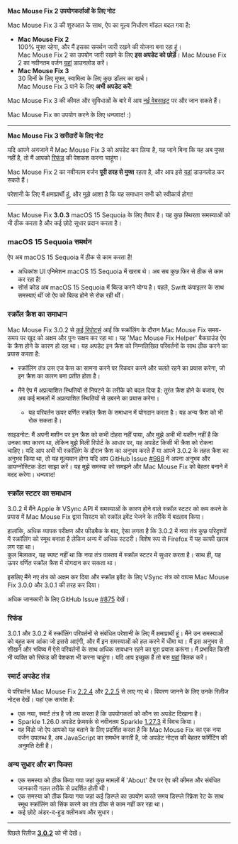 **Mac Mouse Fix 2 उपयोगकर्ताओं के लिए नोट**

Mac Mouse Fix 3 की शुरुआत के साथ, ऐप का मूल्य निर्धारण मॉडल बदल गया है:

- **Mac Mouse Fix 2**\
100% मुफ्त रहेगा, और मैं इसका समर्थन जारी रखने की योजना बना रहा हूं।\
Mac Mouse Fix 2 का उपयोग जारी रखने के लिए **इस अपडेट को छोड़ें**। Mac Mouse Fix 2 का नवीनतम वर्जन [यहां](https://redirect.macmousefix.com/?target=mmf2-latest) डाउनलोड करें।
- **Mac Mouse Fix 3**\
30 दिनों के लिए मुफ्त, स्वामित्व के लिए कुछ डॉलर का खर्च।\
Mac Mouse Fix 3 पाने के लिए **अभी अपडेट करें**!

Mac Mouse Fix 3 की कीमत और सुविधाओं के बारे में आप [नई वेबसाइट](https://macmousefix.com/) पर और जान सकते हैं।

Mac Mouse Fix का उपयोग करने के लिए धन्यवाद! :)

---

**Mac Mouse Fix 3 खरीदारों के लिए नोट**

यदि आपने अनजाने में Mac Mouse Fix 3 को अपडेट कर लिया है, यह जाने बिना कि यह अब मुफ्त नहीं है, तो मैं आपको [रिफंड](https://redirect.macmousefix.com/?target=mmf-apply-for-refund) की पेशकश करना चाहूंगा।

Mac Mouse Fix 2 का नवीनतम वर्जन **पूरी तरह से मुफ्त** रहता है, और आप इसे [यहां](https://redirect.macmousefix.com/?target=mmf2-latest) डाउनलोड कर सकते हैं।

परेशानी के लिए मैं क्षमाप्रार्थी हूं, और मुझे आशा है कि यह समाधान सभी को स्वीकार्य होगा!

---

Mac Mouse Fix **3.0.3** macOS 15 Sequoia के लिए तैयार है। यह कुछ स्थिरता समस्याओं को भी ठीक करता है और कई छोटे सुधार प्रदान करता है।

### macOS 15 Sequoia समर्थन

ऐप अब macOS 15 Sequoia में ठीक से काम करता है!

- अधिकांश UI एनिमेशन macOS 15 Sequoia में खराब थे। अब सब कुछ फिर से ठीक से काम कर रहा है!
- सोर्स कोड अब macOS 15 Sequoia में बिल्ड करने योग्य है। पहले, Swift कंपाइलर के साथ समस्याएं थीं जो ऐप को बिल्ड होने से रोक रही थीं।

### स्क्रॉल क्रैश का समाधान

Mac Mouse Fix 3.0.2 से [कई रिपोर्ट्स](https://github.com/noah-nuebling/mac-mouse-fix/issues/988) आईं कि स्क्रॉलिंग के दौरान Mac Mouse Fix समय-समय पर खुद को अक्षम और पुनः सक्षम कर रहा था। यह 'Mac Mouse Fix Helper' बैकग्राउंड ऐप के क्रैश होने के कारण हो रहा था। यह अपडेट इन क्रैश को निम्नलिखित परिवर्तनों के साथ ठीक करने का प्रयास करता है:

- स्क्रॉलिंग तंत्र उस एज केस का सामना करने पर रिकवर करने और चलते रहने का प्रयास करेगा, जो इन क्रैश का कारण बना प्रतीत होता है।
- मैंने ऐप में अप्रत्याशित स्थितियों से निपटने के तरीके को बदल दिया है: तुरंत क्रैश होने के बजाय, ऐप अब कई मामलों में अप्रत्याशित स्थितियों से उबरने का प्रयास करेगा।
    
    - यह परिवर्तन ऊपर वर्णित स्क्रॉल क्रैश के समाधान में योगदान करता है। यह अन्य क्रैश को भी रोक सकता है।
  
साइडनोट: मैं अपनी मशीन पर इन क्रैश को कभी दोहरा नहीं पाया, और मुझे अभी भी यकीन नहीं है कि उनका क्या कारण था, लेकिन मुझे मिली रिपोर्ट के आधार पर, यह अपडेट किसी भी क्रैश को रोकना चाहिए। यदि आप अभी भी स्क्रॉलिंग के दौरान क्रैश का अनुभव करते हैं या आपने 3.0.2 के तहत क्रैश का अनुभव किया था, तो यह मूल्यवान होगा यदि आप GitHub Issue [#988](https://github.com/noah-nuebling/mac-mouse-fix/issues/988) में अपना अनुभव और डायग्नोस्टिक डेटा साझा करें। यह मुझे समस्या को समझने और Mac Mouse Fix को बेहतर बनाने में मदद करेगा। धन्यवाद!

### स्क्रॉल स्टटर का समाधान

3.0.2 में मैंने Apple के VSync API में समस्याओं के कारण होने वाले स्क्रॉल स्टटर को कम करने के प्रयास में Mac Mouse Fix द्वारा सिस्टम को स्क्रॉल इवेंट भेजने के तरीके में बदलाव किया।

हालांकि, अधिक व्यापक परीक्षण और फीडबैक के बाद, ऐसा लगता है कि 3.0.2 में नया तंत्र कुछ परिदृश्यों में स्क्रॉलिंग को स्मूथ बनाता है लेकिन अन्य में अधिक स्टटरी। विशेष रूप से Firefox में यह काफी खराब लग रहा था।\
कुल मिलाकर, यह स्पष्ट नहीं था कि नया तंत्र वास्तव में स्क्रॉल स्टटर में सुधार करता है। साथ ही, यह ऊपर वर्णित स्क्रॉल क्रैश में योगदान कर सकता था।

इसलिए मैंने नए तंत्र को अक्षम कर दिया और स्क्रॉल इवेंट के लिए VSync तंत्र को वापस Mac Mouse Fix 3.0.0 और 3.0.1 की तरह कर दिया।

अधिक जानकारी के लिए GitHub Issue [#875](https://github.com/noah-nuebling/mac-mouse-fix/issues/875) देखें।

### रिफंड

3.0.1 और 3.0.2 में स्क्रॉलिंग परिवर्तनों से संबंधित परेशानी के लिए मैं क्षमाप्रार्थी हूं। मैंने उन समस्याओं को बहुत कम आंका जो इससे आएंगी, और मैं इन समस्याओं को हल करने में धीमा था। मैं इस अनुभव से सीखने और भविष्य में ऐसे परिवर्तनों के साथ अधिक सावधान रहने का पूरा प्रयास करूंगा। मैं प्रभावित किसी भी व्यक्ति को रिफंड की पेशकश भी करना चाहूंगा। यदि आप इच्छुक हैं तो बस [यहां](https://redirect.macmousefix.com/?target=mmf-apply-for-refund) क्लिक करें।

### स्मार्ट अपडेट तंत्र

ये परिवर्तन Mac Mouse Fix [2.2.4](https://github.com/noah-nuebling/mac-mouse-fix/releases/tag/2.2.4) और [2.2.5](https://github.com/noah-nuebling/mac-mouse-fix/releases/tag/2.2.5) से लाए गए थे। विवरण जानने के लिए उनके रिलीज नोट्स देखें। यहां एक सारांश है:

- एक नया, स्मार्ट तंत्र है जो तय करता है कि उपयोगकर्ता को कौन सा अपडेट दिखाना है।
- Sparkle 1.26.0 अपडेट फ्रेमवर्क से नवीनतम Sparkle [1.27.3](https://github.com/sparkle-project/Sparkle/releases/tag/1.27.3) में स्विच किया।
- वह विंडो जो ऐप आपको यह बताने के लिए प्रदर्शित करता है कि Mac Mouse Fix का एक नया वर्जन उपलब्ध है, अब JavaScript का समर्थन करती है, जो अपडेट नोट्स की बेहतर फॉर्मेटिंग की अनुमति देती है।

### अन्य सुधार और बग फिक्स

- एक समस्या को ठीक किया गया जहां कुछ मामलों में 'About' टैब पर ऐप की कीमत और संबंधित जानकारी गलत तरीके से प्रदर्शित होती थी।
- एक समस्या को ठीक किया गया जहां कई डिस्प्ले का उपयोग करते समय डिस्प्ले रिफ्रेश रेट के साथ स्मूथ स्क्रॉलिंग को सिंक करने का तंत्र ठीक से काम नहीं कर रहा था।
- कई छोटे अंडर-द-हुड क्लीनअप और सुधार।

---

पिछले रिलीज [**3.0.2**](https://github.com/noah-nuebling/mac-mouse-fix/releases/tag/3.0.2) को भी देखें।